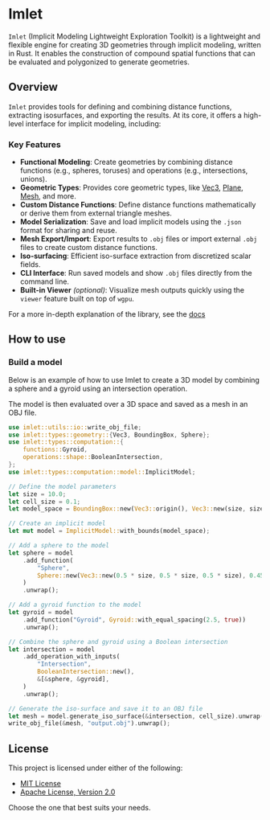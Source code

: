 # Imlet

 `Imlet` (Implicit Modeling Lightweight Exploration Toolkit) is a lightweight and flexible engine for creating 3D geometries through implicit modeling, written in Rust.
 It enables the construction of compound spatial functions that can be evaluated and polygonized to generate geometries.

 ## Overview

 `Imlet` provides tools for defining and combining distance functions, extracting isosurfaces, and exporting the results. At its core, it offers a high-level interface for implicit modeling, including:

 ### Key Features

 - **Functional Modeling**: Create geometries by combining distance functions (e.g., spheres, toruses) and operations (e.g., intersections, unions).
 - **Geometric Types**: Provides core geometric types, like [Vec3](crate::types::geometry::Vec3), [Plane](crate::types::geometry::Plane), [Mesh](crate::types::geometry::Mesh), and more.
 - **Custom Distance Functions**: Define distance functions mathematically or derive them from external triangle meshes.
 - **Model Serialization**: Save and load implicit models using the `.json` format for sharing and reuse.
 - **Mesh Export/Import**: Export results to `.obj` files or import external `.obj` files to create custom distance functions.
 - **Iso-surfacing**: Efficient iso-surface extraction from discretized scalar fields.
 - **CLI Interface**: Run saved models and show `.obj` files directly from the command line.
 - **Built-in Viewer** *(optional)*: Visualize mesh outputs quickly using the `viewer` feature built on top of `wgpu`.

 For a more in-depth explanation of the library, see the [docs](https://docs.rs/imlet)

## How to use

### Build a model
 
Below is an example of how to use Imlet to create a 3D model by combining a sphere and a gyroid using an intersection operation.

The model is then evaluated over a 3D space and saved as a mesh in an OBJ file.

 ```rust
 use imlet::utils::io::write_obj_file;
 use imlet::types::geometry::{Vec3, BoundingBox, Sphere};
 use imlet::types::computation::{
     functions::Gyroid,
     operations::shape::BooleanIntersection,
 };
 use imlet::types::computation::model::ImplicitModel;

 // Define the model parameters
 let size = 10.0;
 let cell_size = 0.1;
 let model_space = BoundingBox::new(Vec3::origin(), Vec3::new(size, size, size));

 // Create an implicit model
 let mut model = ImplicitModel::with_bounds(model_space);

 // Add a sphere to the model
 let sphere = model
     .add_function(
         "Sphere",
         Sphere::new(Vec3::new(0.5 * size, 0.5 * size, 0.5 * size), 0.45 * size),
     )
     .unwrap();

 // Add a gyroid function to the model
 let gyroid = model
     .add_function("Gyroid", Gyroid::with_equal_spacing(2.5, true))
     .unwrap();

 // Combine the sphere and gyroid using a Boolean intersection
 let intersection = model
     .add_operation_with_inputs(
         "Intersection",
         BooleanIntersection::new(),
         &[&sphere, &gyroid],
     )
     .unwrap();

 // Generate the iso-surface and save it to an OBJ file
 let mesh = model.generate_iso_surface(&intersection, cell_size).unwrap();
 write_obj_file(&mesh, "output.obj").unwrap();
 ```

## License

This project is licensed under either of the following:

- [MIT License](LICENSE-MIT) 
- [Apache License, Version 2.0](LICENSE-APACHE)

Choose the one that best suits your needs.